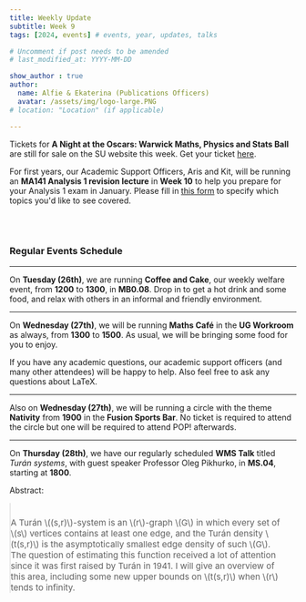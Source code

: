 ```yaml
---
title: Weekly Update
subtitle: Week 9
tags: [2024, events] # events, year, updates, talks

# Uncomment if post needs to be amended
# last_modified_at: YYYY-MM-DD

show_author : true
author:
  name: Alfie & Ekaterina (Publications Officers)
  avatar: /assets/img/logo-large.PNG
# location: "Location" (if applicable)

---
```


Tickets for **A Night at the Oscars: Warwick Maths, Physics and Stats Ball** are still for sale on the SU website this week. Get your ticket [here](https://www.warwicksu.com/venues-events/events/4191/26244/).

For first years, our Academic Support Officers, Aris and Kit, will be running an **MA141 Analysis 1 revision lecture** in **Week 10** to help you prepare for your Analysis 1 exam in January. Please fill in [this form](https://forms.gle/oLWrqw633XrxVkEc8) to specify which topics you'd like to see covered.

<br/>
<br/>

### Regular Events Schedule

---

On **Tuesday (26th)**, we are running **Coffee and Cake**, our weekly welfare event, from **1200** to **1300**, in **MB0.08**. Drop in to get a hot drink and some food, and relax with others in an informal and friendly environment.

---

On **Wednesday (27th)**, we will be running **Maths Café** in the **UG Workroom** as always, from **1300** to **1500**. As usual, we will be bringing some food for you to enjoy.

If you have any academic questions, our academic support officers (and many other attendees) will be happy to help. Also feel free to ask any questions about LaTeX.

---

Also on **Wednesday (27th)**, we will be running a circle with the theme **Nativity** from **1900** in the **Fusion Sports Bar**. No ticket is required to attend the circle but one will be required to attend POP! afterwards. 

---

On **Thursday (28th)**, we have our regularly scheduled **WMS Talk** titled *Turán systems*, with guest speaker Professor Oleg Pikhurko, in **MS.04**, starting at **1800**.

<style>
blockquote {
    padding: 10px 20px 0 0;
    margin: 0 0 0 0;
    font-size: 15px;
}
</style>

Abstract:
> A Turán \\((s,r)\\)-system is an \\(r\\)-graph \\(G\\) in which every set of \\(s\\) vertices contains at least one edge, and the Turán density \\(t(s,r)\\) is the asymptotically smallest edge density of such \\(G\\). The question of estimating this function received a lot of attention since it was first raised by Turán in 1941. I will give an overview of this area, including some new upper bounds on \\(t(s,r)\\) when \\(r\\) tends to infinity.
